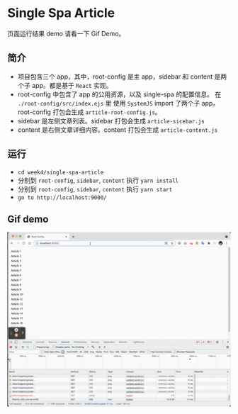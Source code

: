 # Single Spa Article
页面运行结果 demo 请看一下 Gif Demo。

## 简介
- 项目包含三个 app，其中，root-config 是主 app，sidebar 和 content 是两个子 app。都是基于 `React` 实现。
- root-config 中包含了 app 的公用资源，以及 single-spa 的配置信息。
  在 `./root-config/src/index.ejs` 里 使用 `SystemJS` import 了两个子 app。
  root-config 打包会生成 `article-root-config.js`。
- sidebar 是左侧文章列表。sidebar 打包会生成 `article-sicebar.js`
- content 是右侧文章详细内容。content 打包会生成 `article-content.js`

## 运行
- `cd week4/single-spa-article`
- 分别到 `root-config`, `sidebar`, `content` 执行 `yarn install`
- 分别到 `root-config`, `sidebar`, `content` 执行 `yarn start`
- `go to http://localhost:9000/`

## Gif demo
![Gif Demo](./demo.gif)
